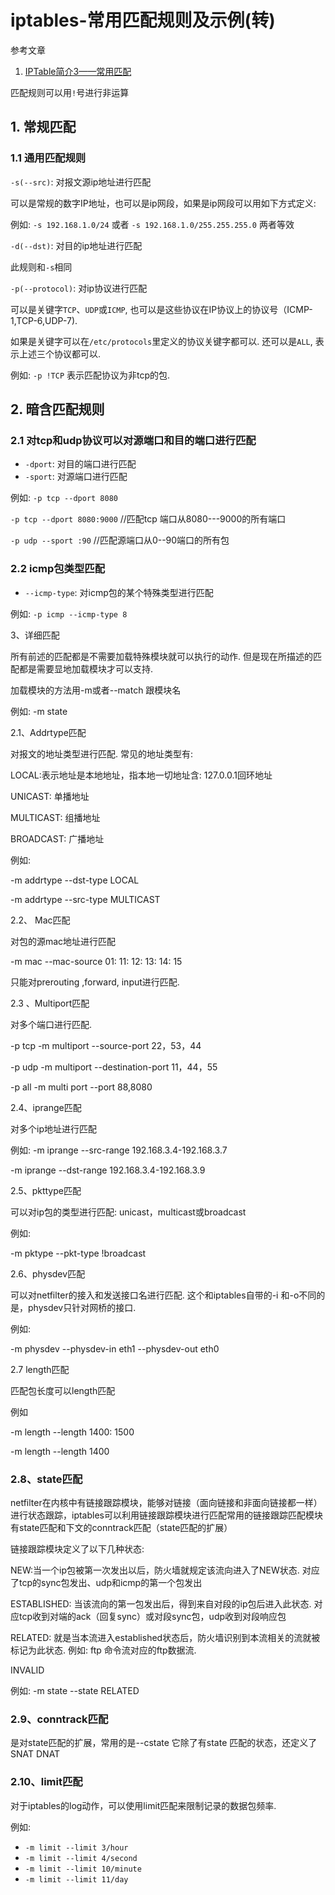 # iptables-常用匹配规则及示例(转)

参考文章

1. [IPTable简介3——常用匹配](https://www.jianshu.com/p/f0dee39b20ba)

匹配规则可以用`!`号进行非运算

## 1. 常规匹配

### 1.1 通用匹配规则

`-s(--src)`: 对报文源ip地址进行匹配

可以是常规的数字IP地址，也可以是ip网段，如果是ip网段可以用如下方式定义: 

例如: `-s 192.168.1.0/24` 或者 `-s 192.168.1.0/255.255.255.0` 两者等效

`-d(--dst)`: 对目的ip地址进行匹配

此规则和`-s`相同

`-p(--protocol)`: 对ip协议进行匹配

可以是关键字`TCP`、`UDP`或`ICMP`, 也可以是这些协议在IP协议上的协议号（ICMP-1,TCP-6,UDP-7). 

如果是关键字可以在`/etc/protocols`里定义的协议关键字都可以. 还可以是`ALL`, 表示上述三个协议都可以. 

例如: `-p !TCP` 表示匹配协议为非tcp的包. 

## 2. 暗含匹配规则

### 2.1 对tcp和udp协议可以对源端口和目的端口进行匹配

- `-dport`: 对目的端口进行匹配
- `-sport`: 对源端口进行匹配

例如: `-p tcp --dport 8080`

`-p tcp --dport 8080:9000` //匹配tcp 端口从8080---9000的所有端口

`-p udp --sport :90` //匹配源端口从0--90端口的所有包

### 2.2 icmp包类型匹配

- `--icmp-type`: 对icmp包的某个特殊类型进行匹配

例如: `-p icmp --icmp-type 8`

3、详细匹配

所有前述的匹配都是不需要加载特殊模块就可以执行的动作. 但是现在所描述的匹配都是需要显地加载模块才可以支持. 

加载模块的方法用-m或者--match 跟模块名

例如:  -m state

2.1、Addrtype匹配

对报文的地址类型进行匹配. 常见的地址类型有: 

LOCAL:表示地址是本地地址，指本地一切地址含: 127.0.0.1回环地址

UNICAST: 单播地址

MULTICAST: 组播地址

BROADCAST: 广播地址

例如: 

-m addrtype --dst-type LOCAL

-m addrtype --src-type MULTICAST



2.2、 Mac匹配

对包的源mac地址进行匹配

-m mac --mac-source 01: 11: 12: 13: 14: 15

只能对prerouting ,forward, input进行匹配. 

2.3 、Multiport匹配

对多个端口进行匹配. 

-p tcp -m multiport --source-port 22，53，44

-p udp -m multiport --destination-port 11，44，55

-p all -m multi port --port 88,8080

2.4、iprange匹配

对多个ip地址进行匹配

例如: -m iprange --src-range 192.168.3.4-192.168.3.7

-m iprange --dst-range 192.168.3.4-192.168.3.9

2.5、pkttype匹配

可以对ip包的类型进行匹配: unicast，multicast或broadcast

例如: 

-m pktype --pkt-type !broadcast

2.6、physdev匹配

可以对netfilter的接入和发送接口名进行匹配. 这个和iptables自带的-i 和-o不同的是，physdev只针对网桥的接口. 

例如: 

-m physdev --physdev-in eth1 --physdev-out eth0

2.7 length匹配

匹配包长度可以length匹配

例如

-m length --length 1400: 1500

-m length --length 1400

### 2.8、state匹配

netfilter在内核中有链接跟踪模块，能够对链接（面向链接和非面向链接都一样）进行状态跟踪，iptables可以利用链接跟踪模块进行匹配常用的链接跟踪匹配模块有state匹配和下文的conntrack匹配（state匹配的扩展）

链接跟踪模块定义了以下几种状态: 

NEW:当一个ip包被第一次发出以后，防火墙就规定该流向进入了NEW状态. 对应了tcp的sync包发出、udp和icmp的第一个包发出

ESTABLISHED: 当该流向的第一包发出后，得到来自对段的ip包后进入此状态. 对应tcp收到对端的ack（回复sync）或对段sync包，udp收到对段响应包

RELATED: 就是当本流进入established状态后，防火墙识别到本流相关的流就被标记为此状态. 例如: ftp 命令流对应的ftp数据流. 

INVALID

例如: -m state --state RELATED

### 2.9、conntrack匹配

是对state匹配的扩展，常用的是--cstate 它除了有state 匹配的状态，还定义了SNAT DNAT

### 2.10、limit匹配

对于iptables的log动作，可以使用limit匹配来限制记录的数据包频率. 

例如: 

- `-m limit --limit 3/hour`
- `-m limit --limit 4/second`
- `-m limit --limit 10/minute`
- `-m limit --limit 11/day`
